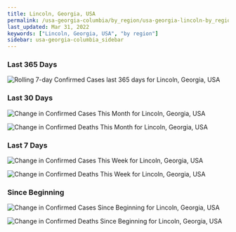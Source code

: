 ```yaml
---
title: Lincoln, Georgia, USA
permalink: /usa-georgia-columbia/by_region/usa-georgia-lincoln-by_region.html
last_updated: Mar 31, 2022
keywords: ["Lincoln, Georgia, USA", "by region"]
sidebar: usa-georgia-columbia_sidebar
---
```


<h3>Last 365 Days</h3>

![Rolling 7-day Confirmed Cases last 365 days for Lincoln, Georgia, USA](/covid_tracker/images/graphs/usa-georgia-lincoln-weekly_totals_graph.png)

<h3>Last 30 Days</h3>

![Change in Confirmed Cases This Month for Lincoln, Georgia, USA](/covid_tracker/images/graphs/usa-georgia-lincoln-delta_confirmed-30_days_graph.png)

![Change in Confirmed Deaths This Month for Lincoln, Georgia, USA](/covid_tracker/images/graphs/usa-georgia-lincoln-delta_deaths-30_days_graph.png)

<h3>Last 7 Days</h3>

![Change in Confirmed Cases This Week for Lincoln, Georgia, USA](/covid_tracker/images/graphs/usa-georgia-lincoln-delta_confirmed-7_days_graph.png)

![Change in Confirmed Deaths This Week for Lincoln, Georgia, USA](/covid_tracker/images/graphs/usa-georgia-lincoln-delta_deaths-7_days_graph.png)

<h3>Since Beginning</h3>

![Change in Confirmed Cases Since Beginning for Lincoln, Georgia, USA](/covid_tracker/images/graphs/usa-georgia-lincoln-delta_confirmed-since_beginning_graph.png)

![Change in Confirmed Deaths Since Beginning for Lincoln, Georgia, USA](/covid_tracker/images/graphs/usa-georgia-lincoln-delta_deaths-since_beginning_graph.png)
